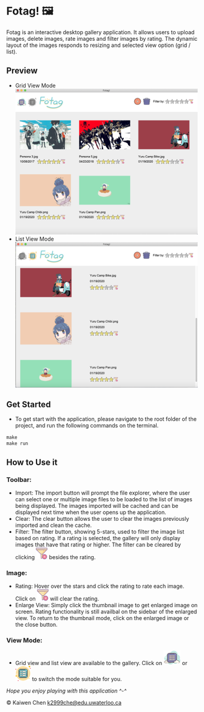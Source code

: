 # Fotag! 🖼
Fotag is an interactive desktop gallery application. 
It allows users to upload images, delete images, rate images and filter images by rating. The dynamic layout of the images responds to resizing and selected view option (grid / list). 

## Preview
- Grid View Mode
![Application Screenshot](./demo/grid-view.png)
- List View Mode
![Application Screenshot](./demo/list-view.png)

## Get Started
  - To get start with the application, please navigate to the root folder of the project, and run the following commands on the terminal.
  ```
  make
  make run
  ```

## How to Use it
### Toolbar:
- Import: The import button will prompt the file explorer, where the user can select one or multiple image files to be loaded to the list of images being displayed. The images imported will be cached and can be displayed next time when the user opens up the application.
- Clear: The clear button allows the user to clear the images previously imported and clean the cache.
- Filter: The filter button, showing 5-stars, used to filter the image list based on rating. If a rating is selected, the gallery will only display images that have that rating or higher. The filter can be cleared by clicking <img src="./demo/clear.png" width="30"> besides the rating.
### Image:
- Rating: Hover over the stars and click the rating to rate each image. Click on <img src="./demo/clear.png" width="30"> will clear the rating.
- Enlarge View: Simply click the thumbnail image to get enlarged image on screen. Rating functionality is still availbal on the sidebar of the enlarged view. To return to the thumbnail mode, click on the enlarged image or the close button.
### View Mode:
- Grid view and list view are available to the gallery. Click on <img src="./demo/grid.png" width="45"> or <img src="./demo/list.png" width="40"> to switch the mode suitable for you.

_Hope you enjoy playing with this application ^-^_

&copy; Kaiwen Chen k2999che@edu.uwaterloo.ca
